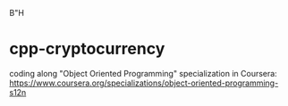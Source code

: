 B"H
# cpp-cryptocurrency
coding along "Object Oriented Programming" specialization in Coursera:
https://www.coursera.org/specializations/object-oriented-programming-s12n
